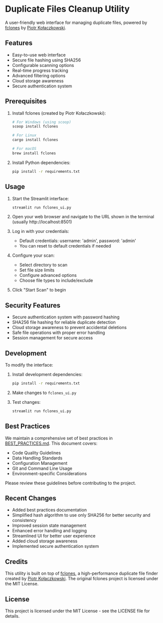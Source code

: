 # Duplicate Files Cleanup Utility

A user-friendly web interface for managing duplicate files, powered by [fclones](https://github.com/pkolaczk/fclones) by [Piotr Kołaczkowski](https://github.com/pkolaczk).

## Features

- Easy-to-use web interface
- Secure file hashing using SHA256
- Configurable scanning options
- Real-time progress tracking
- Advanced filtering options
- Cloud storage awareness
- Secure authentication system

## Prerequisites

1. Install fclones (created by Piotr Kołaczkowski):
   ```bash
   # For Windows (using scoop)
   scoop install fclones

   # For Linux
   cargo install fclones

   # For macOS
   brew install fclones
   ```

2. Install Python dependencies:
   ```bash
   pip install -r requirements.txt
   ```

## Usage

1. Start the Streamlit interface:
   ```bash
   streamlit run fclones_ui.py
   ```

2. Open your web browser and navigate to the URL shown in the terminal (usually http://localhost:8501)

3. Log in with your credentials:
   - Default credentials: username: 'admin', password: 'admin'
   - You can reset to default credentials if needed

4. Configure your scan:
   - Select directory to scan
   - Set file size limits
   - Configure advanced options
   - Choose file types to include/exclude

5. Click "Start Scan" to begin

## Security Features

- Secure authentication system with password hashing
- SHA256 file hashing for reliable duplicate detection
- Cloud storage awareness to prevent accidental deletions
- Safe file operations with proper error handling
- Session management for secure access

## Development

To modify the interface:

1. Install development dependencies:
   ```bash
   pip install -r requirements.txt
   ```

2. Make changes to `fclones_ui.py`

3. Test changes:
   ```bash
   streamlit run fclones_ui.py
   ```

## Best Practices

We maintain a comprehensive set of best practices in [BEST_PRACTICES.md](BEST_PRACTICES.md). This document covers:

- Code Quality Guidelines
- Data Handling Standards
- Configuration Management
- Git and Command Line Usage
- Environment-specific Considerations

Please review these guidelines before contributing to the project.

## Recent Changes

- Added best practices documentation
- Simplified hash algorithm to use only SHA256 for better security and consistency
- Improved session state management
- Enhanced error handling and logging
- Streamlined UI for better user experience
- Added cloud storage awareness
- Implemented secure authentication system

## Credits

This utility is built on top of [fclones](https://github.com/pkolaczk/fclones), a high-performance duplicate file finder created by [Piotr Kołaczkowski](https://github.com/pkolaczk). The original fclones project is licensed under the MIT License.

## License

This project is licensed under the MIT License - see the LICENSE file for details. 